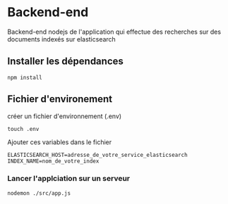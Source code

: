 # Backend-end
Backend-end nodejs de l'application qui effectue des recherches sur des  documents indexés sur elasticsearch  

## Installer les dépendances 
```
npm install
```
## Fichier d'environement
créer un fichier d'environnement (.env)
```
touch .env
```
Ajouter ces variables dans le fichier
```
ELASTICSEARCH_HOST=adresse_de_votre_service_elasticsearch
INDEX_NAME=nom_de_votre_index

```

### Lancer l'applciation sur un serveur
```
nodemon ./src/app.js
```

